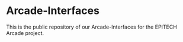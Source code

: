 # Arcade-Interfaces
This is the public repository of our Arcade-Interfaces for the EPITECH Arcade project.
